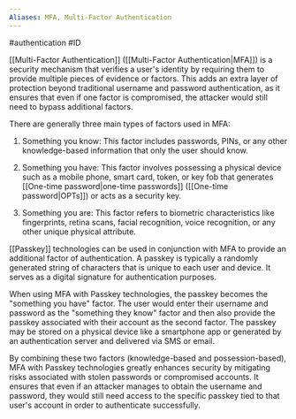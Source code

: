 ```yaml
---
Aliases: MFA, Multi-Factor Authentication
---
```

#authentication #ID

[[Multi-Factor Authentication]] ([[Multi-Factor Authentication|MFA]]) is a security mechanism that verifies a user's identity by requiring them to provide multiple pieces of evidence or factors. This adds an extra layer of protection beyond traditional username and password authentication, as it ensures that even if one factor is compromised, the attacker would still need to bypass additional factors.

There are generally three main types of factors used in MFA:

1. Something you know: This factor includes passwords, PINs, or any other knowledge-based information that only the user should know.

2. Something you have: This factor involves possessing a physical device such as a mobile phone, smart card, token, or key fob that generates [[One-time password|one-time passwords]] ([[One-time password|OPTs]]) or acts as a security key.

3. Something you are: This factor refers to biometric characteristics like fingerprints, retina scans, facial recognition, voice recognition, or any other unique physical attribute.

[[Passkey]] technologies can be used in conjunction with MFA to provide an additional factor of authentication. A passkey is typically a randomly generated string of characters that is unique to each user and device. It serves as a digital signature for authentication purposes.

When using MFA with Passkey technologies, the passkey becomes the "something you have" factor. The user would enter their username and password as the "something they know" factor and then also provide the passkey associated with their account as the second factor. The passkey may be stored on a physical device like a smartphone app or generated by an authentication server and delivered via SMS or email.

By combining these two factors (knowledge-based and possession-based), MFA with Passkey technologies greatly enhances security by mitigating risks associated with stolen passwords or compromised accounts. It ensures that even if an attacker manages to obtain the username and password, they would still need access to the specific passkey tied to that user's account in order to authenticate successfully.